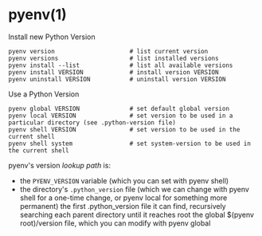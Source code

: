# pyenv(1)

  Install new Python Version

    pyenv version                     # list current version
    pyenv versions                    # list installed versions
    pyenv install --list              # list all available versions
    pyenv install VERSION             # install version VERSION
    pyenv uninstall VERSION           # uninstall version VERSION

  Use a Python Version

    pyenv global VERSION              # set default global version
    pyenv local VERSION               # set version to be used in a particular directory (see .python-version file)
    pyenv shell VERSION               # set version to be used in the current shell
    pyenv shell system                # set system-version to be used in the current shell

pyenv's version *lookup path* is:

* the `PYENV_VERSION` variable (which you can set with pyenv shell)
* the directory's `.python_version` file (which we can change with pyenv shell for a one-time change, or pyenv local for something more permanent)
the first .python_version file it can find, recursively searching each parent directory until it reaches root
the global $(pyenv root)/version file, which you can modify with pyenv global

